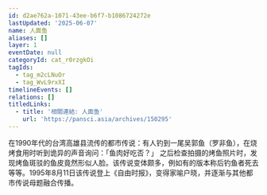 ```yaml
---
id: d2ae762a-1071-43ee-b6f7-b1086724272e
lastUpdated: '2025-06-07'
name: 人面鱼
aliases: []
layer: 1
eventDate: null
categoryId: cat_r0rzgkOi
tagIds:
  - tag_m2cLNuOr
  - tag_WvL9rxXI
timelineEvents: []
relations: []
titledLinks:
  - title: '相關連結: 人面鱼'
    url: 'https://pansci.asia/archives/150295'
---
```

在1990年代的台湾高雄县流传的都市传说：有人钓到一尾吴郭鱼（罗非鱼），在烧烤食用时听到诡异的声音询问：「鱼肉好吃否？」 之后检查拍摄的烤鱼照片时，发现烤鱼斑驳的鱼皮竟然形似人脸。该传说变体颇多，例如有的版本称后钓鱼者死去等等。1995年8月11日该传说登上《自由时报》，变得家喻户晓，并逐渐与其他都市传说母题融合传播。
